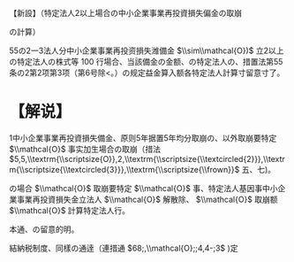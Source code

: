 【新設】（特定法人2以上場合の中小企業事業再投資損失偏金の取崩

の計算）

55の2一3法人分中小企業事業再投资損失潍備金 $\\sim\\mathcal{O})$ 立2以上の特定法人の株式等 $100$ 行場合、当該備金の金额、の特定法人の、措置法第55条の2第2项第3项（第6号除<。）の规定益金算入额各特定法人計算寸留意寸了。

# 【解说】

1中小企業事業再投資損失備金、原则5年据置5年均分取崩の、以外取崩要特定 $\\mathcal{O}$ 事实加生場合の取崩（措法 $5,5,\\textrm{\\scriptsize{O}},2,\\textrm{\\scriptsize{\\textcircled{2}}},\\textrm{\\scriptsize{\\textcircled{3}}},\\textrm{\\scriptsize{\\frown}}$ 五、七)。

の場合 $\\mathcal{O}$ 取崩要特定 $\\mathcal{O}$ 事、特定法人基因事中小企業事業再投資損失金立法人 $\\mathcal{O}$ 解散除、 $\\mathcal{O}$ 取崩额 $\\mathcal{O}$ 計算特定法人行。

本通、の留意的明。

結納税制度、同樣の通逹（連措通 $68;,\\mathcal{O};;4,4-;3$ )定